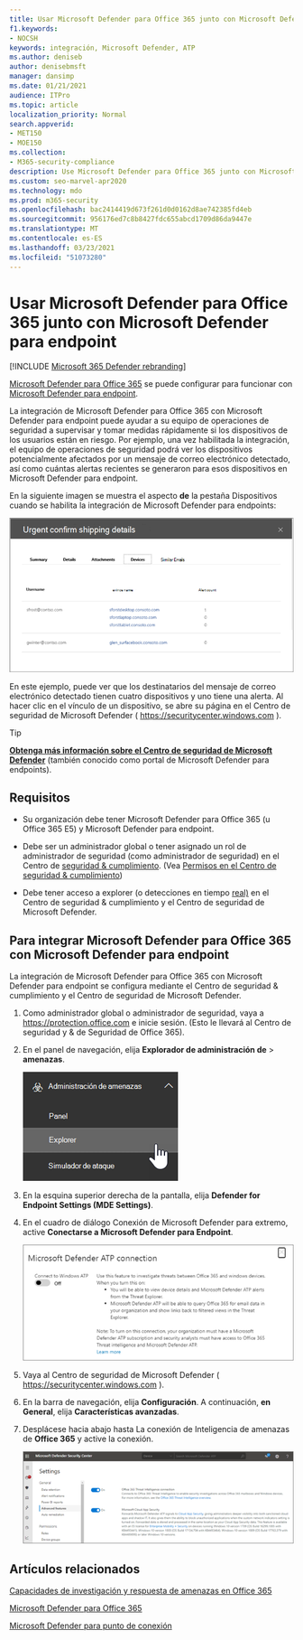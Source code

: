 ```yaml
---
title: Usar Microsoft Defender para Office 365 junto con Microsoft Defender para endpoint
f1.keywords:
- NOCSH
keywords: integración, Microsoft Defender, ATP
ms.author: deniseb
author: denisebmsft
manager: dansimp
ms.date: 01/21/2021
audience: ITPro
ms.topic: article
localization_priority: Normal
search.appverid:
- MET150
- MOE150
ms.collection:
- M365-security-compliance
description: Use Microsoft Defender para Office 365 junto con Microsoft Defender para Endpoint para obtener información más detallada sobre las amenazas contra sus dispositivos y contenido de correo electrónico.
ms.custom: seo-marvel-apr2020
ms.technology: mdo
ms.prod: m365-security
ms.openlocfilehash: bac2414419d673f261d0d0162d8ae742385fd4eb
ms.sourcegitcommit: 956176ed7c8b8427fdc655abcd1709d86da9447e
ms.translationtype: MT
ms.contentlocale: es-ES
ms.lasthandoff: 03/23/2021
ms.locfileid: "51073280"
---
```

# <a name="use-microsoft-defender-for-office-365-together-with-microsoft-defender-for-endpoint"></a>Usar Microsoft Defender para Office 365 junto con Microsoft Defender para endpoint

[!INCLUDE [Microsoft 365 Defender rebranding](../includes/microsoft-defender-for-office.md)]


[Microsoft Defender para Office 365](defender-for-office-365.md) se puede configurar para funcionar con [Microsoft Defender para endpoint](/windows/security/threat-protection).

La integración de Microsoft Defender para Office 365 con Microsoft Defender para endpoint puede ayudar a su equipo de operaciones de seguridad a supervisar y tomar medidas rápidamente si los dispositivos de los usuarios están en riesgo. Por ejemplo, una vez habilitada la integración, el equipo de operaciones de seguridad podrá ver los dispositivos potencialmente afectados por un mensaje de correo electrónico detectado, así como cuántas alertas recientes se generaron para esos dispositivos en Microsoft Defender para endpoint.

En la siguiente imagen se muestra el aspecto **de** la pestaña Dispositivos cuando se habilita la integración de Microsoft Defender para endpoints:

![Cuando Microsoft Defender para endpoint está habilitado, puedes ver una lista de dispositivos con alertas.](../../media/fec928ea-8f0c-44d7-80b9-a2e0a8cd4e89.PNG)

En este ejemplo, puede ver que los destinatarios del mensaje de correo electrónico detectado tienen cuatro dispositivos y uno tiene una alerta. Al hacer clic en el vínculo de un dispositivo, se abre su página en el Centro de seguridad de Microsoft Defender ( <https://securitycenter.windows.com> ).

> [!TIP]
> **[Obtenga más información sobre el Centro de seguridad de Microsoft Defender](/windows/security/threat-protection/microsoft-defender-atp/use)** (también conocido como portal de Microsoft Defender para endpoints).

## <a name="requirements"></a>Requisitos

- Su organización debe tener Microsoft Defender para Office 365 (u Office 365 E5) y Microsoft Defender para endpoint.

- Debe ser un administrador global o tener asignado un rol de administrador de seguridad (como administrador de seguridad) en el Centro de [seguridad & cumplimiento](https://protection.office.com). (Vea [Permisos en el Centro de seguridad & cumplimiento](permissions-in-the-security-and-compliance-center.md))

- Debe tener acceso a explorer (o detecciones en tiempo [real)](threat-explorer.md) en el Centro de seguridad & cumplimiento y el Centro de seguridad de Microsoft Defender.

## <a name="to-integrate-microsoft-defender-for-office-365-with-microsoft-defender-for-endpoint"></a>Para integrar Microsoft Defender para Office 365 con Microsoft Defender para endpoint

La integración de Microsoft Defender para Office 365 con Microsoft Defender para endpoint se configura mediante el Centro de seguridad & cumplimiento y el Centro de seguridad de Microsoft Defender.

1. Como administrador global o administrador de seguridad, vaya a <https://protection.office.com> e inicie sesión. (Esto le llevará al Centro de seguridad y & de Seguridad de Office 365).

2. En el panel de navegación, elija **Explorador de administración de** \> **amenazas**.

   ![Explorador en el menú Administración de amenazas](../../media/ThreatMgmt-Explorer-nav.png)

3. En la esquina superior derecha de la pantalla, elija **Defender for Endpoint Settings (MDE Settings)**.

4. En el cuadro de diálogo Conexión de Microsoft Defender para extremo, active **Conectarse a Microsoft Defender para Endpoint**.

   ![Conexión de Microsoft Defender para endpoint](../../media/Explorer-WDATPConnection-dialog.png)

5. Vaya al Centro de seguridad de Microsoft Defender ( <https://securitycenter.windows.com> ).

6. En la barra de navegación, elija **Configuración**. A continuación, **en General**, elija **Características avanzadas**.

7. Desplácese hacia abajo hasta La conexión de Inteligencia de amenazas de **Office 365** y active la conexión.

   ![Conexión de inteligencia de amenazas de Office 365](../../media/mdatp-oatptoggle.png)

## <a name="related-articles"></a>Artículos relacionados

[Capacidades de investigación y respuesta de amenazas en Office 365](office-365-ti.md)

[Microsoft Defender para Office 365](defender-for-office-365.md)

[Microsoft Defender para punto de conexión](/windows/security/threat-protection)